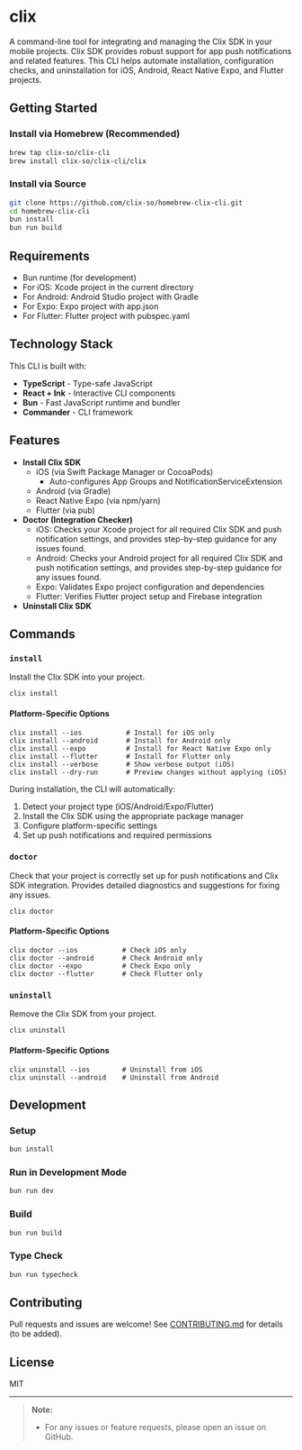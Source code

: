 # clix

A command-line tool for integrating and managing the Clix SDK in your mobile projects. Clix SDK provides robust support for app push notifications and related features. This CLI helps automate installation, configuration checks, and uninstallation for iOS, Android, React Native Expo, and Flutter projects.

## Getting Started

### Install via Homebrew (Recommended)
```sh
brew tap clix-so/clix-cli
brew install clix-so/clix-cli/clix
```

### Install via Source
```sh
git clone https://github.com/clix-so/homebrew-clix-cli.git
cd homebrew-clix-cli
bun install
bun run build
```

## Requirements
- Bun runtime (for development)
- For iOS: Xcode project in the current directory
- For Android: Android Studio project with Gradle
- For Expo: Expo project with app.json
- For Flutter: Flutter project with pubspec.yaml

## Technology Stack

This CLI is built with:
- **TypeScript** - Type-safe JavaScript
- **React + Ink** - Interactive CLI components
- **Bun** - Fast JavaScript runtime and bundler
- **Commander** - CLI framework

## Features

- **Install Clix SDK**
    - iOS (via Swift Package Manager or CocoaPods)
      - Auto-configures App Groups and NotificationServiceExtension
    - Android (via Gradle)
    - React Native Expo (via npm/yarn)
    - Flutter (via pub)
- **Doctor (Integration Checker)**
    - iOS: Checks your Xcode project for all required Clix SDK and push notification settings, and provides step-by-step guidance for any issues found.
    - Android: Checks your Android project for all required Clix SDK and push notification settings, and provides step-by-step guidance for any issues found.
    - Expo: Validates Expo project configuration and dependencies
    - Flutter: Verifies Flutter project setup and Firebase integration
- **Uninstall Clix SDK**

## Commands

### `install`
Install the Clix SDK into your project.

```
clix install
```

#### Platform-Specific Options

```
clix install --ios           # Install for iOS only
clix install --android       # Install for Android only
clix install --expo          # Install for React Native Expo only
clix install --flutter       # Install for Flutter only
clix install --verbose       # Show verbose output (iOS)
clix install --dry-run       # Preview changes without applying (iOS)
```

During installation, the CLI will automatically:
1. Detect your project type (iOS/Android/Expo/Flutter)
2. Install the Clix SDK using the appropriate package manager
3. Configure platform-specific settings
4. Set up push notifications and required permissions

### `doctor`
Check that your project is correctly set up for push notifications and Clix SDK integration. Provides detailed diagnostics and suggestions for fixing any issues.

```
clix doctor
```

#### Platform-Specific Options

```
clix doctor --ios           # Check iOS only
clix doctor --android       # Check Android only
clix doctor --expo          # Check Expo only
clix doctor --flutter       # Check Flutter only
```

### `uninstall`
Remove the Clix SDK from your project.

```
clix uninstall
```

#### Platform-Specific Options

```
clix uninstall --ios        # Uninstall from iOS
clix uninstall --android    # Uninstall from Android
```

## Development

### Setup
```sh
bun install
```

### Run in Development Mode
```sh
bun run dev
```

### Build
```sh
bun run build
```

### Type Check
```sh
bun run typecheck
```

## Contributing
Pull requests and issues are welcome! See [CONTRIBUTING.md](CONTRIBUTING.md) for details (to be added).

## License
MIT

---

> **Note:**
> - For any issues or feature requests, please open an issue on GitHub.
